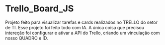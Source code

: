 # Trello_Board_JS

Projeto feito para visualizar tarefas e cards realizados no TRELLO do setor de TI. Esse projeto foi feito todo com IA.
A única coisa que precisou intereção foi configurar e ativar a API do Trello, criando um vinculação com nosso QUADRO e ID.
